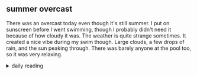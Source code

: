 ## summer overcast

There was an overcast today even though it's still summer. I put on sunscreen before I went swimming, though I probably didn't need it because of how cloudy it was. The weather is quite strange sometimes. It created a nice vibe during my swim though. Large clouds, a few drops of rain, and the sun peaking through. There was barely anyone at the pool too, so it was very relaxing.

<details markdown="1">
<summary>daily reading</summary>

| {{ page.date | date: "%B %-d, %Y" }} |
| :-------------: |
| [Gen. 17; Matt. 16; Neh. 6; Acts 16]({% link _Bible/Bible-year-2.md %}) |
| [WLC 161-164, 176-177]({% link _wlc/wlc-month-1.md %}) |
| [The Chalcedonian Definition](https://thewestminsterstandard.org/the-chalcedonian-creed/) |

</details>